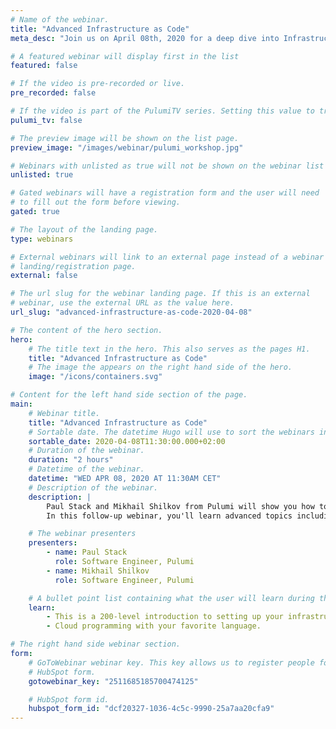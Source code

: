 ```yaml
---
# Name of the webinar.
title: "Advanced Infrastructure as Code"
meta_desc: "Join us on April 08th, 2020 for a deep dive into Infrastructure as Code concepts with Pulumi engineers Paul Stack and Mikhail Shilkov."

# A featured webinar will display first in the list
featured: false

# If the video is pre-recorded or live.
pre_recorded: false

# If the video is part of the PulumiTV series. Setting this value to true will list the video in the "PulumiTV" section.
pulumi_tv: false

# The preview image will be shown on the list page.
preview_image: "/images/webinar/pulumi_workshop.jpg"

# Webinars with unlisted as true will not be shown on the webinar list
unlisted: true

# Gated webinars will have a registration form and the user will need
# to fill out the form before viewing.
gated: true

# The layout of the landing page.
type: webinars

# External webinars will link to an external page instead of a webinar
# landing/registration page.
external: false

# The url slug for the webinar landing page. If this is an external
# webinar, use the external URL as the value here.
url_slug: "advanced-infrastructure-as-code-2020-04-08"

# The content of the hero section.
hero:
    # The title text in the hero. This also serves as the pages H1.
    title: "Advanced Infrastructure as Code"
    # The image the appears on the right hand side of the hero.
    image: "/icons/containers.svg"

# Content for the left hand side section of the page.
main:
    # Webinar title.
    title: "Advanced Infrastructure as Code"
    # Sortable date. The datetime Hugo will use to sort the webinars in date order.
    sortable_date: 2020-04-08T11:30:00.000+02:00
    # Duration of the webinar.
    duration: "2 hours"
    # Datetime of the webinar.
    datetime: "WED APR 08, 2020 AT 11:30AM CET"
    # Description of the webinar.
    description: |
        Paul Stack and Mikhail Shilkov from Pulumi will show you how to get started mastering your preferred cloud using your favorite languages.
        In this follow-up webinar, you'll learn advanced topics including Kubernetes, infrastructure testing, dynamic providers and component resources.

    # The webinar presenters
    presenters:
        - name: Paul Stack
          role: Software Engineer, Pulumi
        - name: Mikhail Shilkov
          role: Software Engineer, Pulumi

    # A bullet point list containing what the user will learn during the webinar.
    learn:
        - This is a 200-level introduction to setting up your infrastructure using Pulumi with multiple languages.
        - Cloud programming with your favorite language.

# The right hand side webinar section.
form:
    # GoToWebinar webinar key. This key allows us to register people for webinars via the
    # HubSpot form.
    gotowebinar_key: "2511685185700474125"

    # HubSpot form id.
    hubspot_form_id: "dcf20327-1036-4c5c-9990-25a7aa20cfa9"
---
```

